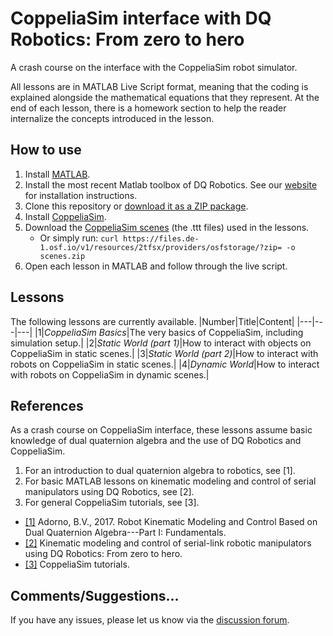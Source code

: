 # CoppeliaSim interface with DQ Robotics: From zero to hero

A crash course on the interface with the CoppeliaSim robot simulator.

All lessons are in MATLAB Live Script format, meaning that the coding is explained alongside the mathematical equations that they represent. At the end of each lesson, there is a homework section to help the reader internalize the concepts introduced in the lesson.

## How to use

1. Install [MATLAB](https://www.mathworks.com/products/matlab.html).
2. Install the most recent Matlab toolbox of DQ Robotics. See our [website](https://dqrobotics.github.io/) for installation instructions.
3. Clone this repository or [download it as a ZIP package](https://github.com/dqrobotics/learning-dqrobotics-with-coppeliasim/archive/refs/heads/main.zip).
4. Install [CoppeliaSim](https://www.coppeliarobotics.com/).
5. Download the [CoppeliaSim scenes](https://osf.io/2tfsx/) (the .ttt files) used in the lessons.
   * Or simply run: `curl https://files.de-1.osf.io/v1/resources/2tfsx/providers/osfstorage/?zip= -o scenes.zip`
6. Open each lesson in MATLAB and follow through the live script.

## Lessons
The following lessons are currently available.
|Number|Title|Content|
|---|---|---|
|1|*CoppeliaSim Basics*|The very basics of CoppeliaSim, including simulation setup.|
|2|*Static World (part 1)*|How to interact with objects on CoppeliaSim in static scenes.|
|3|*Static World (part 2)*|How to interact with robots on CoppeliaSim in static scenes.|
|4|*Dynamic World*|How to interact with robots on CoppeliaSim in dynamic scenes.|

## References
As a crash course on CoppeliaSim interface, these lessons assume basic knowledge of dual quaternion algebra and the use of DQ Robotics and CoppeliaSim.

1. For an introduction to dual quaternion algebra to robotics, see [1].
2. For basic MATLAB lessons on kinematic modeling and control of serial manipulators using DQ Robotics, see [2].
3. For general CoppeliaSim tutorials, see [3].

- [[1]](https://hal.archives-ouvertes.fr/hal-01478225/) Adorno, B.V., 2017. Robot Kinematic Modeling and Control Based on Dual Quaternion Algebra---Part I: Fundamentals.
- [[2]](https://github.com/ffasilva/learning-dqrobotics-in-matlab/tree/coppeliasim-interface/robotic_manipulators) Kinematic modeling and control of serial-link robotic manipulators using DQ Robotics: From zero to hero.
- [[3]](https://manual.coppeliarobotics.com/en/tutorials.htm) CoppeliaSim tutorials.

## Comments/Suggestions...
If you have any issues, please let us know via the [discussion forum](https://github.com/dqrobotics/learning-dqrobotics-with-coppeliasim/discussions).
